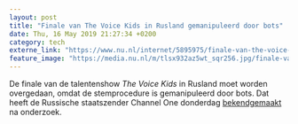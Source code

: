```yaml
---
layout: post
title: "Finale van The Voice Kids in Rusland gemanipuleerd door bots"
date: Thu, 16 May 2019 21:27:34 +0200
category: tech
externe_link: "https://www.nu.nl/internet/5895975/finale-van-the-voice-kids-in-rusland-gemanipuleerd-door-bots.html"
feature_image: "https://media.nu.nl/m/tlsx932az5wt_sqr256.jpg/finale-van-the-voice-kids-in-rusland-gemanipuleerd-door-bots.jpg"
---
```


De finale van de talentenshow <em>The Voice Kids</em> in Rusland moet worden overgedaan, omdat de stemprocedure is gemanipuleerd door bots. Dat heeft de Russische staatszender Channel One donderdag <a href="https://www.1tv.ru/about/news/pervyy-kanal-annuliruet-rezultat-finala-shestogo-sezona-proekta-golos-deti" target="_blank">bekendgemaakt</a> na onderzoek.

